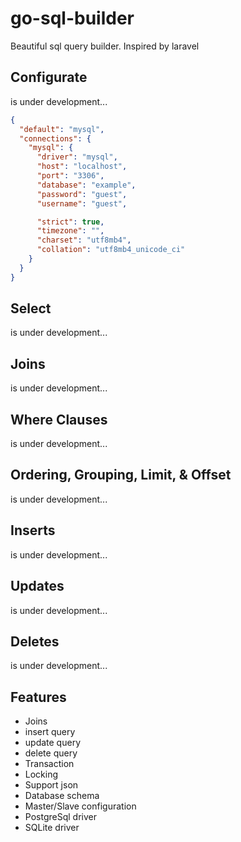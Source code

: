 # go-sql-builder
Beautiful sql query builder. Inspired by laravel

## Configurate
is under development...
````json
{
  "default": "mysql",
  "connections": {
    "mysql": {
      "driver": "mysql",
      "host": "localhost",
      "port": "3306",
      "database": "example",
      "password": "guest",
      "username": "guest",

      "strict": true,
      "timezone": "",
      "charset": "utf8mb4",
      "collation": "utf8mb4_unicode_ci"
    }
  }
}
````

## Select
is under development...

## Joins
is under development...

## Where Clauses
is under development...

## Ordering, Grouping, Limit, & Offset
is under development...

## Inserts
is under development...

## Updates
is under development...

## Deletes
is under development...

## Features
- Joins
- insert query
- update query
- delete query
- Transaction
- Locking
- Support json
- Database schema
- Master/Slave configuration
- PostgreSql driver
- SQLite driver